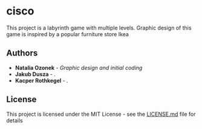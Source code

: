 # cisco

This project is a labyrinth game with multiple levels. Graphic design of this game is inspired by a popular furniture store Ikea


## Authors

* **Natalia Ozonek** - *Graphic design and initial coding*
* **Jakub Dusza** - *.*
* **Kacper Rothkegel** - *.*


## License

This project is licensed under the MIT License - see the [LICENSE.md](LICENSE.md) file for details


